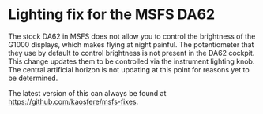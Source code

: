 # Lighting fix for the MSFS DA62

The stock DA62 in MSFS does not allow you to control the brightness of the G1000 displays, which makes flying at night painful.  The potentiometer that they use by default to control brightness is not present in the DA62 cockpit.  This change updates them to be controlled via the instrument lighting knob.  The central artificial horizon is not updating at this point for reasons yet to be determined.

The latest version of this can always be found at https://github.com/kaosfere/msfs-fixes.